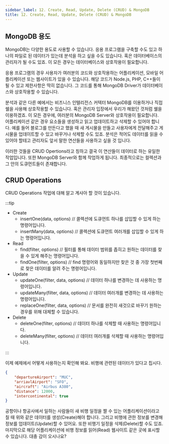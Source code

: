 ```yaml
---
sidebar_label: 12. Create, Read, Update, Delete (CRUD) & MongoDB
title: 12. Create, Read, Update, Delete (CRUD) & MongoDB
---
```


## MongoDB 용도

MongoDB는 다양한 용도로 사용할 수 있습니다. 응용 프로그램을 구축할 수도 있고 하나의 파일로 된 데이터가 있는데 분석을 하고 싶을 수도 있습니다. 혹은 데이터베이스의 관리자가 될 수도 있죠. 이 모든 경우는 데이터베이스와 상호작용이 필요합니다.

응용 프로그램의 경우 사용자가 여러분의 코드와 상호작용하는 어플리케이션, 모바일 어플리케이션 또는 웹사이트가 있을 수 있습니다. 해당 코드가 Node.js, PHP, C++들이 될 수 있고 제한사항은 딱히 없습니다. 그 코드를 통해 MongoDB Driver가 데이터베이스와 상호작용할 수 있습니다.

분석과 같은 다른 예에서는 비즈니스 인텔리전스 커텍터 MongoDB를 이용하거나 직접 쉘을 사용해 상호작용할 수 있습니다. 혹은 관리자 입장에서 우리가 해왔던 것처럼 쉘을 이용하겠죠. 이 모든 경우에, 여러분의 MongoDB Server와 상호작용이 필요합니다. 어플리케이션 같은 경우 요소들을 생성하고 읽고 업데이트하고 삭제할 수 있어야 합니다. 예를 들어 블로그를 만든다고 했을 때 새 게시물을 만들고 사용자에게 전달해주고 게시물을 업데이트할 수 있고 바꾸거나 삭제할 수도 있죠. 분석은 적어도 데이터를 읽을 수 있어야 할테고 관리자도 앞서 말한 연산들을 사용하고 싶을 것 입니다.

이러한 것들을 CRUD Opertions라고 칭하고 결국 이 연산들이 데이터로 하는 유일한 작업입니다. 또한 MongoDB Server와 함께 작업하게 됩니다. 최종적으로는 컬렉션과 그 안의 도큐먼트들이 존재합니다.

## CRUD Operations

CRUD Operations 작업에 대해 알고 계샤아 할 것이 있습니다.

:::tip

-   Create
    -   insertOne(data, options) // 콜렉션에 도큐먼트 하나를 삽입할 수 있게 하는 명령어입니다.
    -   insertMany(data, options) // 콜렉션에 도큐먼트 여러개를 삽입할 수 있게 하는 명령어입니다.
-   Read
    -   find(filter, options) // 필터를 통해 데이터 범위를 좁히고 원하는 데이터를 찾을 수 있게 해주는 명령어입니다.
    -   findOne(filter, options) // find 명령어와 동일하지만 찾은 것 중 가장 첫번째로 찾은 데이터를 알려 주는 명령어입니다.
-   Update
    -   updateOne(filter, data, options) // 데이터 하나를 변경하는 데 사용하는 명령어입니다.
    -   updateMany(filter, data, options) // 데이터 여러개를 변경하는 데 사용하는 명령어입니다.
    -   replaceOne(filter, data, options) // 문서를 완전히 새것으로 바꾸기 원하는 경우를 위해 대체할 수 있습니다.
-   Delete
    -   deleteOne(filter, options) // 데이터 하나를 삭제할 때 사용하는 명령어입니다.
    -   deleteMany(filter, options) // 데이터 여러개를 삭제할 때 사용하는 명령어입니다.

:::

이제 예제에서 어떻게 사용하는지 확인해 봐요. 비행에 관련된 데이터가 있다고 칩시다.

```json
{
	"departureAirport": "MUC",
	"arriavlAirport": "SFO",
	"aircraft": "Airbus A380",
	"distance": 12000,
	"intercontinental": true
}
```

공항이나 항공사에서 일하는 사람들이 새 비행 일정을 짤 수 있는 어플리케이션이라고 칠 때 위와 같은 데이터를 생성(Create)해야 합니다. 그리고 비행에 관한 정보를 변경해 정보를 업데이트(Update)할 수 있어요. 또한 비행기 일정을 삭제(Delete)할 수도 있죠. 마지막으로 해당 어플리케이션에 비행 정보를 읽어(Read) 웹사이트 같은 곳에 표시할 수 있습니다. 대충 감이 오시나요?
